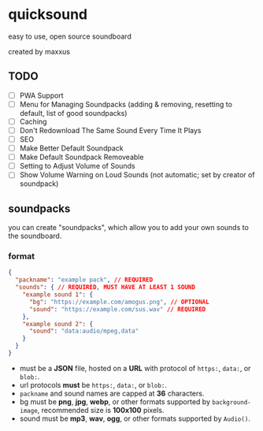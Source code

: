 # quicksound
easy to use, open source soundboard

created by maxxus

## TODO
- [ ] PWA Support
- [ ] Menu for Managing Soundpacks (adding & removing, resetting to default, list of good soundpacks)
- [ ] Caching
- [ ] Don't Redownload The Same Sound Every Time It Plays
- [ ] SEO
- [ ] Make Better Default Soundpack
- [ ] Make Default Soundpack Removeable
- [ ] Setting to Adjust Volume of Sounds
- [ ] Show Volume Warning on Loud Sounds (not automatic; set by creator of soundpack)

## soundpacks
you can create "soundpacks", which allow you to add your own sounds to the soundboard.

### format
```json
{
  "packname": "example pack", // REQUIRED
  "sounds": { // REQUIRED, MUST HAVE AT LEAST 1 SOUND
    "example sound 1": {
      "bg": "https://example.com/amogus.png", // OPTIONAL
      "sound": "https://example.com/sus.wav" // REQUIRED
    },
    "example sound 2": {
      "sound": "data:audio/mpeg,data"
    }
  }
}
```
* must be a **JSON** file, hosted on a **URL** with protocol of `https:`, `data:`, or `blob:`.
* url protocols **must** be `https:`, `data:`, or `blob:`.
* `packname` and sound names are capped at **36** characters.
* bg must be **png**, **jpg**, **webp**, or other formats supported by `background-image`, recommended size is **100x100** pixels.
* sound must be **mp3**, **wav**, **ogg**, or other formats supported by `Audio()`.
